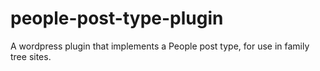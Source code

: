 # people-post-type-plugin
A wordpress plugin that implements a People post type, for use in family tree sites.
